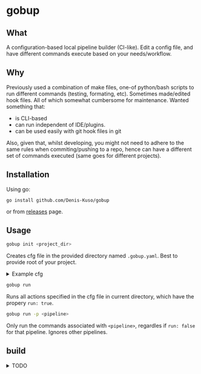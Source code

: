 # gobup

## What

A configuration-based local pipeline builder (CI-like). Edit a config file, 
and have different commands execute based on your needs/workflow. 

## Why

Previously used a combination of make files, one-of python/bash scripts to run
different commands (testing, formating, etc).
Sometimes made/edited hook files. All of which somewhat cumbersome for maintenance.
Wanted something that:

- is CLI-based
- can run independent of IDE/plugins. 
- can be used easily with git hook files in git

Also, given that, whilst developing, you might not need to adhere to
the same rules when commiting/pushing to a repo, hence can have a different set of
commands executed (same goes for different projects).

## Installation

Using go:

`go install github.com/Denis-Kuso/gobup`

or from [releases](github.com/Denis-Kuso/gobup/releases/) page.

## Usage

```bash
gobup init <project_dir>
```
Creates cfg file in the provided directory named `.gobup.yaml`. Best to provide 
root of your project.


<details markdown=1><summary markdown="span">Example cfg</summary>

```yaml
# pipeline name
pre-commit:
  run: false
  # sequence (order matters) of commands to run in this pipeline
  cmds:
    - build:
        cmdName: go
        # args to cmdName (ordered)
        args:
          - "build"
          - "-o"
          - "binaryName"
    - test:
        cmdName: go
        args:
          - "test"
          - "."
          - "-v"
    - format:
        cmdName: gofmt
        args: ["-l", "."]
        # output to stdout interpreted/treated as an error
        stdoutAsErr: true
#  different pipeline perhaps ran whilst prototyping/developing
dev:
  run: true
  cmds:
    - lint:
        cmdName: revive 
        args:
          - "-formatter"
          - "friendly"
        # stop execution if it takes longer than timeout seconds
        timeout: 15
    - format:
        cmdName: gofmt
        args: ["-l", "."]
        stdoutAsErr: true
```
</details>

```bash
gobup run
```

Runs all actions specified in the cfg file in current directory, which have
the propery `run: true`. 

```bash
gobup run -p <pipeline>
```

Only run the commands associated with `<pipeline>`, regardles if
`run: false` for that pipeline. Ignores other pipelines.

## build


<details markdown=1><summary markdown="span">TODO</summary>

- [ ] add `dry-run` flag
- [ ] add `ignore-warnings` flag 
- [ ] make prettier output format
- [ ] add git hook files compatibility
</details>
